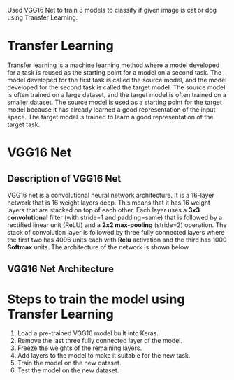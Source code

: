Used VGG16 Net to train 3 models to classify if given image is cat or dog using Transfer Learning.

# Transfer Learning
<!-- What is Transfer Learning -->
Transfer learning is a machine learning method where a model developed for a task is reused as the starting point for a model on a second task. The model developed for the first task is called the source model, and the model developed for the second task is called the target model. The source model is often trained on a large dataset, and the target model is often trained on a smaller dataset. The source model is used as a starting point for the target model because it has already learned a good representation of the input space. The target model is trained to learn a good representation of the target task.

# VGG16 Net
## **Description of VGG16 Net**
<!-- What is VGG net -->
VGG16 net is a convolutional neural network architecture. It is a 16-layer network that is 16 weight layers deep. This means that it has 16 weight layers that are stacked on top of each other. Each layer uses a **3x3 convolutional** filter (with stride=1 and padding=same) that is followed by a rectified linear unit (ReLU) and a **2x2 max-pooling** (stride=2) operation. The stack of convolution layer is followed by three fully connected layers where the first two has 4096 units each with **Relu** activation and the third has 1000 **Softmax** units. The architecture of the network is shown below.

## **VGG16 Net Architecture**
<!-- VGG16 Architecture -->

# Steps to train the model using Transfer Learning
<!-- Steps to train the model using Transfer Learning -->
1. Load a pre-trained VGG16 model built into Keras.
2. Remove the last three fully connected layer of the model.
3. Freeze the weights of the remaining layers.
4. Add layers to the model to make it suitable for the new task.
5. Train the model on the new dataset.
6. Test the model on the new dataset.














